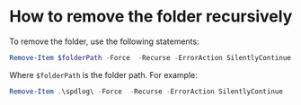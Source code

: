 # How to remove the folder recursively

To remove the folder, use the following statements:

```powershell
Remove-Item $folderPath -Force  -Recurse -ErrorAction SilentlyContinue
```

Where `$folderPath` is the folder path. For example:

```powershell
Remove-Item .\spdlog\ -Force  -Recurse -ErrorAction SilentlyContinue
```
